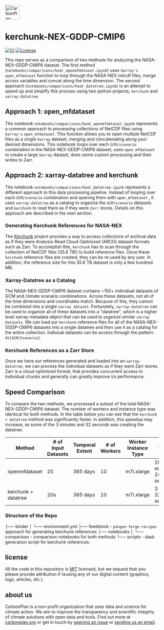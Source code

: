 <p align="left" >
<picture>
  <source media="(prefers-color-scheme: dark)" srcset="https://carbonplan-assets.s3.amazonaws.com/monogram/light-small.png">
  <img alt="CarbonPlan monogram." height="48" src="https://carbonplan-assets.s3.amazonaws.com/monogram/dark-small.png">
</picture>
</p>

# kerchunk-NEX-GDDP-CMIP6

[![CI](https://github.com/carbonplan/python-project-template/actions/workflows/main.yaml/badge.svg)](https://github.com/carbonplan/python-project-template/actions/workflows/main.yaml)
[![License](https://img.shields.io/github/license/carbonplan/python-project-template?style=flat)](https://github.com/carbonplan/python-project-template/blob/main/LICENSE)

This repo serves as a comparison of two methods for analyzing the NASA-NEX-GDDP-CMIP6 dataset. The first method (`notebooks/comparisons/heat_openmfdataset.ipynb`) uses `Xarray's` `open_mfdataset` function to loop through the NASA-NEX netcdf files, merge across variables and concat along the time dimension. The second approach (`notebooks/comparisons/heat_datatree.ipynb`) is an attempt to speed up and simplify this process using two python projects; `kerchunk` and `xarray-datatree`.

## Approach 1: open_mfdataset

The notebook `notebooks/comparisons/heat_openmfdataset.ipynb` represents a common approach to processing collections of NetCDF files using `Xarray's` `open_mfdataset`. This function allows you to open multiple NetCDF files as a single `Xarray` dataset, merging and concatenating along your desired dimensions. This notebook loops over each `GCM/scenario` combination in the NASA-NEX-GDDP-CMIP6 dataset, uses `open_mfdataset` to create a large `Xarray` dataset, does some custom processing and then writes to Zarr.

## Approach 2: xarray-datatree and kerchunk

The notebook `notebooks/comparisons/heat_datatree.ipynb` represents a different approach to this data processing pipeline. Instead of looping over each `GCM/scenario` combination and opening them with `open_mfdataset` , it uses `xarray-datatree` as a catalog to organize the `GCM/scenario` datasets and `kerchunk` to read them as if they were `Zarr` stores. Details on this approach are described in the next section.

### Generating Kerchunk References for NASA-NEX

The [Kerchunk](https://github.com/fsspec/kerchunk) project provides a way to access collections of archival data as if they were Analysis-Read Cloud-Optimized (ARCO) dataset formats such as Zarr. To accomplish this, `kerchunk` has to scan through the collection of NetCDF files (35.6 TB!) to build reference files. Once these `kerchunk` reference files are created, they can be re-used by any user. In addition, the reference size for this 35.6 TB dataset is only a few hundred MB.

### Xarray-Datatree as a Catalog

The NASA-NEX-GDDP-CMIP6 dataset contains ~150+ individual datasets of GCM and climate scenario combinations. Across these datasets, not all of the time dimensions and coordinates match. Because of this, they cannot be combined into a single `xarray dataset`. Fortunately, `xarray-datatree` can be used to organize all of these datasets into a "datatree", which is a higher level xarray metadata object that can be used to organize similar `xarray datasets`. We can load our `kerchunk` reference files for all of the NASA-NEX-GDDP-CMIP6 datasets into a single datatree and then use it as a catalog for the entire collection. Indiviual datasets can be access through the pattern: `dt[GCM/Scenario]`.

### Kerchunk References as a Zarr Store

Once we have our references generated and loaded into an `xarray-datatree`, we can process the individual datasets as if they were Zarr stores. Zarr is a cloud-optimized format, that provides concurrent access to individual chunks and generally can greatly improve i/o performance.

## Speed Comparison

To compare the two methods, we processed a subset of the total NASA-NEX-GDDP-CMIP6 dataset. The number of workers and instance type was identical for both methods. In the table below you can see that the `kerchunk + datatree` method was significantly faster. In addition, this speedup may increase, as some of the 3 minutes and 32 seconds was creating the datatree.

| Method              | # of Input Datasets | Temporal Extent | # of Workers | Worker Instance Type | Time                  |
| ------------------- | ------------------- | --------------- | ------------ | -------------------- | --------------------- |
| openmfdataset       | 20                  | 365 days        | 10           | m7i.xlarge           | 20 minutes 24 seconds |
| kerchunk + datatree | 20s                 | 365 days        | 10           | m7i.xlarge           | 3 min 32 seconds      |

### Structure of the Repo

├── binder
│ └── environment.yml
├── feedstock - `pangeo-forge-recipes` approach for generating kerchunk references
├── notebooks
│ └── comparison - comparison notebooks for both methods
└── scripts - dask generation script for kerchunk references.

## license

All the code in this repository is [MIT](https://choosealicense.com/licenses/mit/) licensed, but we request that you please provide attribution if reusing any of our digital content (graphics, logo, articles, etc.).

## about us

CarbonPlan is a non-profit organization that uses data and science for climate action. We aim to improve the transparency and scientific integrity of climate solutions with open data and tools. Find out more at [carbonplan.org](https://carbonplan.org/) or get in touch by [opening an issue](https://github.com/carbonplan/python-project-template/issues/new) or [sending us an email](mailto:hello@carbonplan.org).
